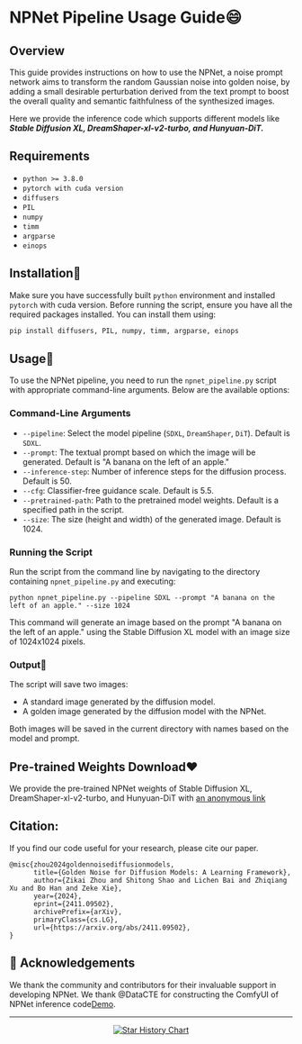 # NPNet Pipeline Usage Guide😄 

## Overview

This guide provides instructions on how to use the NPNet, a noise prompt network aims to transform the random Gaussian noise into golden noise, by adding a small desirable perturbation derived from the text prompt to boost the overall quality and semantic faithfulness of the synthesized images.

Here we provide the inference code which supports different models like ***Stable Diffusion XL, DreamShaper-xl-v2-turbo, and Hunyuan-DiT.***

## Requirements

- `python >= 3.8.0`
- `pytorch with cuda version`
- `diffusers`
- `PIL`
- `numpy`
- `timm`
- `argparse`
- `einops`

## Installation🚀️

Make sure you have successfully built `python` environment and installed `pytorch` with cuda version. Before running the script, ensure you have all the required packages installed. You can install them using:

```bash
pip install diffusers, PIL, numpy, timm, argparse, einops
```

## Usage👀️ 

To use the NPNet pipeline, you need to run the `npnet_pipeline.py` script with appropriate command-line arguments. Below are the available options:

### Command-Line Arguments

- `--pipeline`: Select the model pipeline (`SDXL`, `DreamShaper`, `DiT`). Default is `SDXL`.
- `--prompt`: The textual prompt based on which the image will be generated. Default is "A banana on the left of an apple."
- `--inference-step`: Number of inference steps for the diffusion process. Default is 50.
- `--cfg`: Classifier-free guidance scale. Default is 5.5.
- `--pretrained-path`: Path to the pretrained model weights. Default is a specified path in the script.
- `--size`: The size (height and width) of the generated image. Default is 1024.

### Running the Script

Run the script from the command line by navigating to the directory containing `npnet_pipeline.py` and executing:

```
python npnet_pipeline.py --pipeline SDXL --prompt "A banana on the left of an apple." --size 1024
```

This command will generate an image based on the prompt "A banana on the left of an apple." using the Stable Diffusion XL model with an image size of 1024x1024 pixels.

### Output🎉️ 

The script will save two images:

- A standard image generated by the diffusion model.
- A golden image generated by the diffusion model with the NPNet.

Both images will be saved in the current directory with names based on the model and prompt.

## Pre-trained Weights Download❤️

We provide the pre-trained NPNet weights of Stable Diffusion XL, DreamShaper-xl-v2-turbo, and Hunyuan-DiT with [an anonymous link](https://drive.google.com/drive/folders/1Z0wg4HADhpgrztyT3eWijPbJJN5Y2jQt?usp=drive_link)

## Citation:
If you find our code useful for your research, please cite our paper.

```
@misc{zhou2024goldennoisediffusionmodels,
      title={Golden Noise for Diffusion Models: A Learning Framework}, 
      author={Zikai Zhou and Shitong Shao and Lichen Bai and Zhiqiang Xu and Bo Han and Zeke Xie},
      year={2024},
      eprint={2411.09502},
      archivePrefix={arXiv},
      primaryClass={cs.LG},
      url={https://arxiv.org/abs/2411.09502}, 
}
```

## 🙏 Acknowledgements

We thank the community and contributors for their invaluable support in developing NPNet. 
We thank @DataCTE for constructing the ComfyUI of NPNet inference code[Demo](https://github.com/DataCTE/ComfyUI_Golden-Noise).

---

<p align="center">
  <a href="https://star-history.com/#viiika/Meissonic&Date">
    <img src="https://api.star-history.com/svg?repos=viiika/Meissonic&type=Date" alt="Star History Chart">
  </a>
</p>




